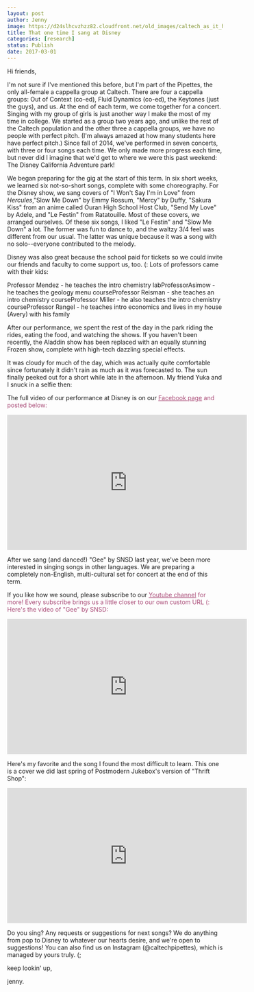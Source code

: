 ```yaml
---
layout: post
author: Jenny
image: https://d24slhcvzhzz82.cloudfront.net/old_images/caltech_as_it_happens/6a0105349b8251970b01b7c8d96cc8970b.jpg
title: That one time I sang at Disney
categories: [research]
status: Publish
date: 2017-03-01
---
```



Hi friends,

I'm not sure if I've mentioned this before, but I'm part of the Pipettes, the only all-female a cappella group at Caltech. There are four a cappella groups: Out of Context (co-ed), Fluid Dynamics (co-ed), the Keytones (just the guys), and us. At the end of each term, we come together for a concert. Singing with my group of girls is just another way I make the most of my time in college. We started as a group two years ago, and unlike the rest of the Caltech population and the other three a cappella groups, we have no people with perfect pitch. (I'm always amazed at how many students here have perfect pitch.) Since fall of 2014, we've performed in seven concerts, with three or four songs each time. We only made more progress each time, but never did I imagine that we'd get to where we were this past weekend: The Disney California Adventure park!

We began preparing for the gig at the start of this term. In six short weeks, we learned six not-so-short songs, complete with some choreography. For the Disney show, we sang covers of "I Won't Say I'm in Love" from *Hercules*,"Slow Me Down" by Emmy Rossum, "Mercy" by Duffy, "Sakura Kiss" from an anime called Ouran High School Host Club, "Send My Love" by Adele, and "Le Festin" from Ratatouille. Most of these covers, we arranged ourselves. Of these six songs, I liked "Le Festin" and "Slow Me Down" a lot. The former was fun to dance to, and the waltzy 3/4 feel was different from our usual. The latter was unique because it was a song with no solo--everyone contributed to the melody.

Disney was also great because the school paid for tickets so we could invite our friends and faculty to come support us, too. (: Lots of professors came with their kids:

Professor Mendez - he teaches the intro chemistry labProfessorAsimow - he teaches the geology menu courseProfessor Reisman - she teaches an intro chemistry courseProfessor Miller - he also teaches the intro chemistry courseProfessor Rangel - he teaches intro economics and lives in my house (Avery) with his family

After our performance, we spent the rest of the day in the park riding the rides, eating the food, and watching the shows. If you haven't been recently, the Aladdin show has been replaced with an equally stunning Frozen show, complete with high-tech dazzling special effects.

It was cloudy for much of the day, which was actually quite comfortable since fortunately it didn't rain as much as it was forecasted to. The sun finally peeked out for a short while late in the afternoon. My friend Yuka and I snuck in a selfie then:

The full video of our performance at Disney is on our <span style="color: #a94a76;"><a href="https://www.facebook.com/CaltechPipettes/" rel="noopener noreferrer" style="color: #a94a76;" target="_blank">Facebook page</a> and posted below:

<iframe allowfullscreen="true" allowtransparency="true" frameborder="0" height="315" scrolling="no" src="https://www.facebook.com/plugins/video.php?href=https%3A%2F%2Fwww.facebook.com%2FCaltechPipettes%2Fvideos%2F1891778694416447%2F&amp;show_text=0&amp;width=560" style="border: none; overflow: hidden;" width="560"></iframe>

After we sang (and danced!) "Gee" by SNSD last year, we've been more interested in singing songs in other languages. We are preparing a completely non-English, multi-cultural set for concert at the end of this term.

If you like how we sound, please subscribe to our <span style="color: #a94a76;"><a href="https://www.youtube.com/channel/UCkHVoWtlEhoMUjbkeAHrzDg" rel="noopener noreferrer" style="color: #a94a76;" target="_blank">Youtube channel</a> for more! Every subscribe brings us a little closer to our own custom URL (: Here's the video of "Gee" by SNSD:

<p class="asset-video" style="text-align: center;"><iframe allowfullscreen="" frameborder="0" height="315" src="https://www.youtube.com/embed/dYRjjVCQP7U" width="560"></iframe>

<p class="asset-video" style="text-align: left;">Here's my favorite and the song I found the most difficult to learn. This one is a cover we did last spring of Postmodern Jukebox's version of "Thrift Shop":

<p class="asset-video" style="text-align: center;"><iframe allowfullscreen="" frameborder="0" height="315" src="https://www.youtube.com/embed/C5Pe-0pns8c" width="560"></iframe>

Do you sing? Any requests or suggestions for next songs? We do anything from pop to Disney to whatever our hearts desire, and we're open to suggestions! You can also find us on Instagram (@caltechpipettes), which is managed by yours truly. (;

keep lookin' up,

jenny.

